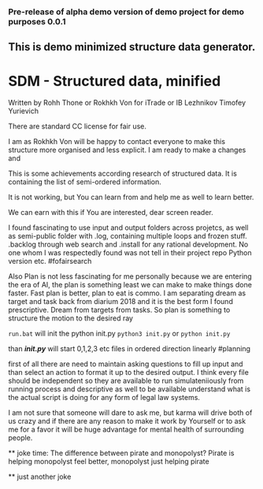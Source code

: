 ### Pre-release of alpha demo version of demo project for demo purposes 0.0.1
## This is demo minimized structure data generator. 
# SDM - Structured data, minified
Written by Rohh Thone or Rokhkh Von for iTrade or IB Lezhnikov Timofey Yurievich

There are standard CC license for fair use.

I am as Rokhkh Von will be happy to contact everyone to make this structure more organised and less explicit. I am ready to make a changes and 

This is some achievements according research of structured data. It is containing the list of semi-ordered information.

It is not working, but You can learn from and help me as well to learn better. 

We can earn with this if You are interested, dear screen reader.

I found fascinating to use input and output folders across projetcs, as well as semi-public folder with .log, containing multiple loops and frozen stuff. .backlog through web search and .install for any rational development. No one whom I was respectedly found was not tell in their project repo Python version etc. #fofairsearch

Also Plan is not less fascinating for me personally because we are entering the era of AI, the plan is something least we can make to make things done faster. Fast plan is better, plan to eat is commo. I am separating dream as target and task back from diarium 2018 and it is the best form I found prescriptive. Dream from targets from tasks. So plan is something to structure the motion to the desired ray


```run.bat``` will init the python init.py
```python3 init.py``` or ```python init.py```

than ***init.py*** will start 0,1,2,3 etc files in ordered direction linearly #planning

first of all there are need to maintain asking questions to fill up input and than select an action to format it up to the desired output. I think every file should be independent so they are available to run simulateniiously from running process and descriptive as well to be available understand what is the actual script is doing for any form of legal law systems. 

I am not sure that someone will dare to ask me, but karma will drive both of us crazy and if there are any reason to make it work by Yourself or to ask me for a favor it will be huge advantage for mental health of surrounding people. 

** joke time:
The difference between pirate and monopolyst? Pirate is helping monopolyst feel better, monopolyst just helping pirate

** just another joke
